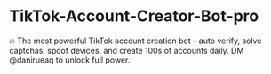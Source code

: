 # TikTok-Account-Creator-Bot-pro
🔥 The most powerful TikTok account creation bot – auto verify, solve captchas, spoof devices, and create 100s of accounts daily. DM @danirueaq to unlock full power.
